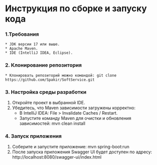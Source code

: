 # Инструкция по сборке и запуску кода

### 1.Требования

    * JDK версии 17 или выше.
    * Apache Maven.
    * IDE (IntelliJ IDEA, Eclipse).

### 2. Клонирование репозитория

    * Клонировать репозиторий можно командой: git clone https://github.com/Spakir/SoftService.git

### 3. Настройка среды разработки   

1. Откройте проект в выбранной IDE.
2. Убедитесь, что Maven зависимости загружены корректно:
   * В IntelliJ IDEA: File > Invalidate Caches / Restart.
   * Запустите команду Maven для очистки и обновления зависимостей: mvn clean install

### 4.  Запуск приложения
1. Соберите и запустите приложение: mvn spring-boot:run
2. После запуска приложения Swagger UI будет доступен по адресу: http://localhost:8080/swagger-ui/index.html